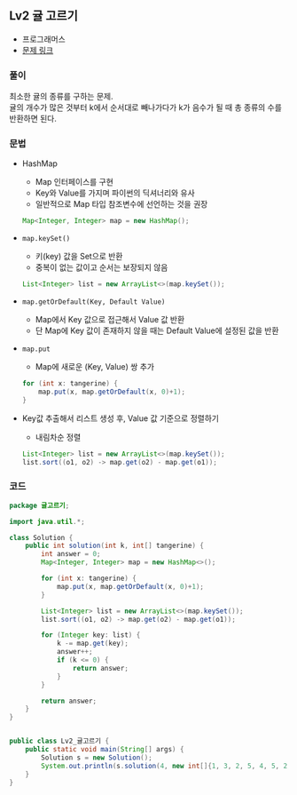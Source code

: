 ## Lv2 귤 고르기

- 프로그래머스
- [문제 링크](https://school.programmers.co.kr/learn/courses/30/lessons/138476)

### 풀이

최소한 귤의 종류를 구하는 문제.  
귤의 개수가 많은 것부터 k에서 순서대로 빼나가다가 k가 음수가 될 때 총 종류의 수를 반환하면 된다. 

### 문법

- HashMap
  - Map 인터페이스를 구현
  - Key와 Value를 가지며 파이썬의 딕셔너리와 유사
  - 일반적으로 Map 타입 참조변수에 선언하는 것을 권장

  ```java
  Map<Integer, Integer> map = new HashMap();
  ```

- `map.keySet()`
  - 키(key) 값을 Set으로 반환
  - 중복이 없는 값이고 순서는 보장되지 않음
  ```java
  List<Integer> list = new ArrayList<>(map.keySet());
  ```

- `map.getOrDefault(Key, Default Value)`
  - Map에서 Key 값으로 접근해서 Value 값 반환
  - 단 Map에 Key 값이 존재하지 않을 때는 Default Value에 설정된 값을 반환
- `map.put`
  - Map에 새로운 (Key, Value) 쌍 추가
  ```java
  for (int x: tangerine) {
      map.put(x, map.getOrDefault(x, 0)+1);
  }
  ```

- Key값 추출해서 리스트 생성 후, Value 값 기준으로 정렬하기
  - 내림차순 정렬
  ```java
  List<Integer> list = new ArrayList<>(map.keySet());
  list.sort((o1, o2) -> map.get(o2) - map.get(o1));
  ```

### 코드

```java
package 귤고르기;

import java.util.*;

class Solution {
    public int solution(int k, int[] tangerine) {
        int answer = 0;
        Map<Integer, Integer> map = new HashMap<>();

        for (int x: tangerine) {
            map.put(x, map.getOrDefault(x, 0)+1);
        }

        List<Integer> list = new ArrayList<>(map.keySet());
        list.sort((o1, o2) -> map.get(o2) - map.get(o1));

        for (Integer key: list) {
            k -= map.get(key);
            answer++;
            if (k <= 0) {
                return answer;
            }
        }

        return answer;
    }
}


public class Lv2_귤고르기 {
    public static void main(String[] args) {
        Solution s = new Solution();
        System.out.println(s.solution(4, new int[]{1, 3, 2, 5, 4, 5, 2, 3}));
    }
}

```